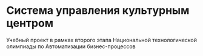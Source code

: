 # Система управления культурным центром

Учебный проект в рамках второго этапа Национальной технологической олимпиады по Автоматизации бизнес-процессов

